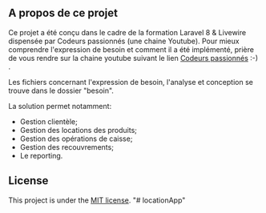 

## A propos de ce projet

Ce projet a été conçu dans le cadre de la formation Laravel 8 & Livewire dispensée par Codeurs passionnés (une chaine Youtube). Pour mieux comprendre l'expression de besoin et comment il a été implémenté, prière de vous rendre sur la chaine youtube suivant le lien [Codeurs passionnés](https://www.youtube.com/channel/UC0QFfZREycO6n3k0wG2j8ng) :-) .

Les fichiers concernant l'expression de besoin, l'analyse et conception se trouve dans le dossier "besoin".

La solution permet notamment: 

- Gestion clientèle;
- Gestion des locations des produits;
- Gestion des opérations de caisse;
- Gestion des recouvrements;
- Le reporting.

## License

This project is under the [MIT license](https://opensource.org/licenses/MIT).
"# locationApp" 
